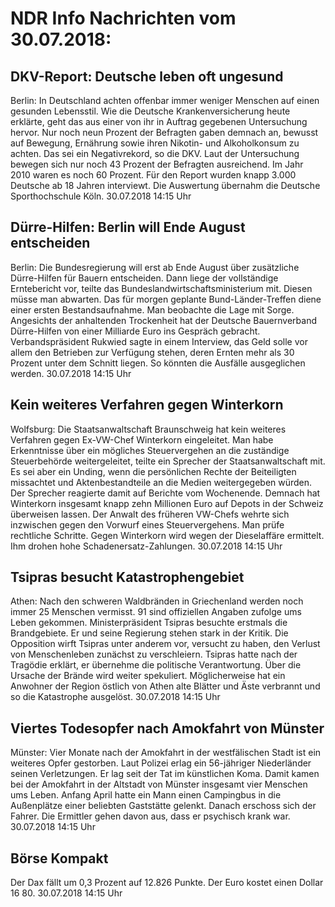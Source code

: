 # NDR Info Nachrichten vom 30.07.2018:


## DKV-Report: Deutsche leben oft ungesund
Berlin: In Deutschland achten offenbar immer weniger Menschen auf einen gesunden Lebensstil. Wie die Deutsche Krankenversicherung heute erklärte, geht das aus einer von ihr in Auftrag gegebenen Untersuchung hervor. Nur noch neun Prozent der Befragten gaben demnach an, bewusst auf Bewegung, Ernährung sowie ihren Nikotin- und Alkoholkonsum zu achten. Das sei ein Negativrekord, so die DKV. Laut der Untersuchung bewegen sich nur noch 43 Prozent der Befragten ausreichend. Im Jahr 2010 waren es noch 60 Prozent. Für den Report wurden knapp 3.000 Deutsche ab 18 Jahren interviewt. Die Auswertung übernahm die Deutsche Sporthochschule Köln. 30.07.2018 14:15 Uhr 

## Dürre-Hilfen: Berlin will Ende August entscheiden
Berlin: Die Bundesregierung will erst ab Ende August über zusätzliche Dürre-Hilfen für Bauern entscheiden. Dann liege der vollständige Erntebericht vor, teilte das Bundeslandwirtschaftsministerium mit. Diesen müsse man abwarten. Das für morgen geplante Bund-Länder-Treffen diene einer ersten Bestandsaufnahme. Man beobachte die Lage mit Sorge. Angesichts der anhaltenden Trockenheit hat der Deutsche Bauernverband Dürre-Hilfen von einer Milliarde Euro ins Gespräch gebracht. Verbandspräsident Rukwied sagte in einem Interview, das Geld solle vor allem den Betrieben zur Verfügung stehen, deren Ernten mehr als 30 Prozent unter dem Schnitt liegen. So könnten die Ausfälle ausgeglichen werden. 30.07.2018 14:15 Uhr 

## Kein weiteres Verfahren gegen Winterkorn
Wolfsburg: Die Staatsanwaltschaft Braunschweig hat kein weiteres Verfahren gegen Ex-VW-Chef Winterkorn eingeleitet. Man habe Erkenntnisse über ein mögliches Steuervergehen an die zuständige Steuerbehörde weitergeleitet, teilte ein Sprecher der Staatsanwaltschaft mit. Es sei aber ein Unding, wenn die persönlichen Rechte der Beiteiligten missachtet und Aktenbestandteile an die Medien weitergegeben würden. Der Sprecher reagierte damit auf Berichte vom Wochenende. Demnach hat Winterkorn insgesamt knapp zehn Millionen Euro auf Depots in der Schweiz überweisen lassen. Der Anwalt des früheren VW-Chefs wehrte sich inzwischen gegen den Vorwurf eines Steuervergehens. Man prüfe rechtliche Schritte. Gegen Winterkorn wird wegen der Dieselaffäre ermittelt. Ihm drohen hohe Schadenersatz-Zahlungen. 30.07.2018 14:15 Uhr 

## Tsipras besucht Katastrophengebiet
Athen: Nach den schweren Waldbränden in Griechenland werden noch immer 25 Menschen vermisst. 91 sind offiziellen Angaben zufolge ums Leben gekommen. Ministerpräsident Tsipras besuchte erstmals die Brandgebiete. Er und seine Regierung stehen stark in der Kritik. Die Opposition wirft Tsipras unter anderem vor, versucht zu haben, den Verlust von Menschenleben zunächst zu verschleiern. Tsipras hatte nach der Tragödie erklärt, er übernehme die politische Verantwortung. Über die Ursache der Brände wird weiter spekuliert. Möglicherweise hat ein Anwohner der Region östlich von Athen alte Blätter und Äste verbrannt und so die Katastrophe ausgelöst. 30.07.2018 14:15 Uhr 

## Viertes Todesopfer nach Amokfahrt von Münster
Münster:	Vier Monate nach der Amokfahrt in der westfälischen Stadt ist ein weiteres Opfer gestorben. Laut Polizei erlag ein 56-jähriger Niederländer seinen Verletzungen. Er lag seit der Tat im künstlichen Koma. Damit kamen bei der Amokfahrt in der Altstadt von Münster insgesamt vier Menschen ums Leben. Anfang April hatte ein Mann einen Campingbus in die Außenplätze einer beliebten Gaststätte gelenkt. Danach erschoss sich der Fahrer. Die Ermittler gehen davon aus, dass er psychisch krank war. 30.07.2018 14:15 Uhr 

## Börse Kompakt
Der Dax fällt um 0,3 Prozent auf 12.826 Punkte. Der Euro kostet einen Dollar 16 80. 30.07.2018 14:15 Uhr 
